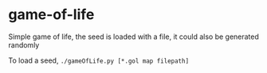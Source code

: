 # game-of-life
Simple game of life, the seed is loaded with a file, it could also be generated randomly

To load a seed,
```./gameOfLife.py [*.gol map filepath]```

